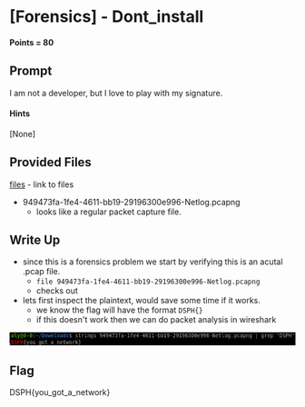 # \[Forensics\] - Dont_install

#### Points = 80

## Prompt

I am not a developer, but I love to play with my signature.

#### Hints
\[None\]

## Provided Files
[files](../../files/damncon2021/dont_install) - link to files

- 949473fa-1fe4-4611-bb19-29196300e996-Netlog.pcapng
	- looks like a regular packet capture file.

## Write Up

- since this is a forensics problem we start by verifying this is an acutal .pcap file.
	- `file 949473fa-1fe4-4611-bb19-29196300e996-Netlog.pcapng`
	- checks out
- lets first inspect the plaintext, would save some time if it works.
	- we know the flag will have the format `DSPH{}`
	- if this doesn't work then we can do packet analysis in wireshark

![image info](../images/damncon2021/dont_install.png)

## Flag

DSPH{you_got_a_network}